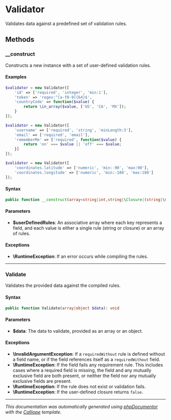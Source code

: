 # Validator

Validates data against a predefined set of validation rules.

## Methods

### __construct

Constructs a new instance with a set of user-defined validation rules.

#### Examples

```php
$validator = new Validator([
    'id' => ['required', 'integer', 'min:1'],
    'token' => 'regex:^[a-f0-9]{64}$',
    'countryCode' => function($value) {
        return \in_array($value, ['US', 'CA', 'MX']);
    }
]);
```
```php
$validator = new Validator([
    'username' => ['required', 'string', 'minLength:3'],
    'email' => ['required', 'email'],
    'rememberMe' => ['required', function($value) {
        return 'on' === $value || 'off' === $value;
    }]
]);
```
```php
$validator = new Validator([
    'coordinates.latitude' => ['numeric', 'min:-90', 'max:90'],
    'coordinates.longitude' => ['numeric', 'min:-180', 'max:180']
]);
```

#### Syntax

```php
public function __construct(array<string|int,string|\Closure|(string|\Closure)[]> $userDefinedRules)
```

#### Parameters

- **$userDefinedRules**: An associative array where each key represents a field, and each value is either a single rule (string or closure) or an array of rules.

#### Exceptions

- **\RuntimeException**: If an error occurs while compiling the rules.

---

### Validate

Validates the provided data against the compiled rules.

#### Syntax

```php
public function Validate(array|object $data): void
```

#### Parameters

- **$data**: The data to validate, provided as an array or an object.

#### Exceptions

- **\InvalidArgumentException**: If a `requiredWithout` rule is defined without a field name, or if the field references itself as a `requiredWithout` field.
- **\RuntimeException**: If the field fails any requirement rule. This includes cases where a required field is missing, the field and any mutually exclusive field are both present, or neither the field nor any mutually exclusive fields are present.
- **\RuntimeException**: If the rule does not exist or validation fails.
- **\RuntimeException**: If the user-defined closure returns `false`.

---

*This documentation was automatically generated using [phpDocumentor](http://www.phpdoc.org/) with the [Calliope](https://github.com/DaphneWebFramework/Calliope) template.*
